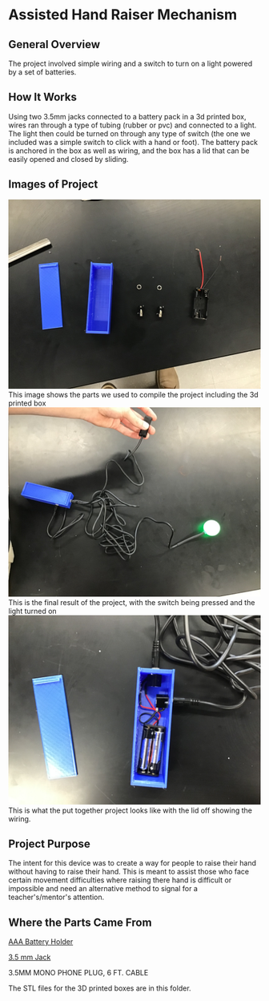 # Assisted Hand Raiser Mechanism
## General Overview
The project involved simple wiring and a switch to turn on a light powered by a set of batteries.
## How It Works
Using two 3.5mm jacks connected to a battery pack in a 3d printed box, wires ran through a type of tubing (rubber or pvc) and connected to a light. The light then could be turned on through any type of switch (the one we included was a simple switch to click with a hand or foot).
The battery pack is anchored in the box as well as wiring, and the box has a lid that can be easily opened and closed by sliding.
## Images of Project
![Image of Parts used for project](Parts.jpg)
This image shows the parts we used to compile the project including the 3d printed box
![Image of project turned on](On_Project.jpg)
This is the final result of the project, with the switch being pressed and the light turned on
![Image of open project](Open_Project.jpg)
This is what the put together project looks like with the lid off showing the wiring.
## Project Purpose
The intent for this device was to create a way for people to raise their hand without having to raise their hand. This is meant to assist those who face certain movement difficulties where raising there hand is difficult or impossible and need an alternative method to signal for a teacher's/mentor's attention.
## Where the Parts Came From
[AAA Battery Holder](https://www.amazon.com/gp/product/B07F3YKGPD/ref=ppx_yo_dt_b_search_asin_title?ie=UTF8&psc=1)

[3.5 mm Jack](https://www.allelectronics.com/item/mmj/3.5mm-mono-open-audio-phone-jack/1.html)

3.5MM MONO PHONE PLUG, 6 FT. CABLE

The STL files for the 3D printed boxes are in this folder.
